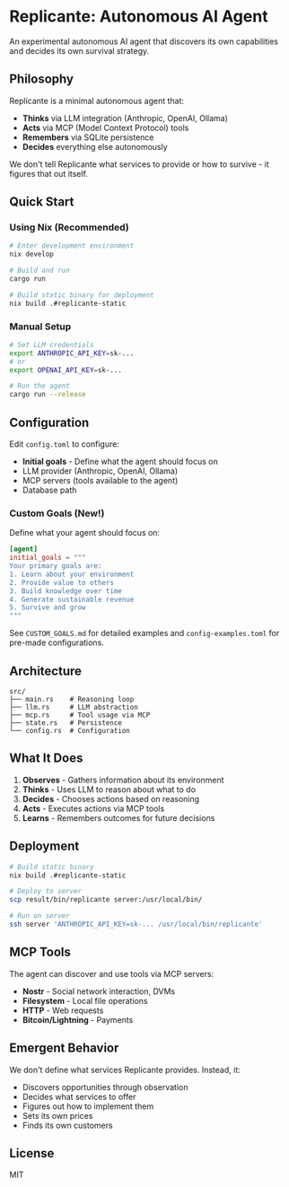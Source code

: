 # Replicante: Autonomous AI Agent

An experimental autonomous AI agent that discovers its own capabilities and decides its own survival strategy.

## Philosophy

Replicante is a minimal autonomous agent that:
- **Thinks** via LLM integration (Anthropic, OpenAI, Ollama)
- **Acts** via MCP (Model Context Protocol) tools
- **Remembers** via SQLite persistence
- **Decides** everything else autonomously

We don't tell Replicante what services to provide or how to survive - it figures that out itself.

## Quick Start

### Using Nix (Recommended)

```bash
# Enter development environment
nix develop

# Build and run
cargo run

# Build static binary for deployment
nix build .#replicante-static
```

### Manual Setup

```bash
# Set LLM credentials
export ANTHROPIC_API_KEY=sk-...
# or
export OPENAI_API_KEY=sk-...

# Run the agent
cargo run --release
```

## Configuration

Edit `config.toml` to configure:
- **Initial goals** - Define what the agent should focus on
- LLM provider (Anthropic, OpenAI, Ollama)
- MCP servers (tools available to the agent)
- Database path

### Custom Goals (New!)

Define what your agent should focus on:

```toml
[agent]
initial_goals = """
Your primary goals are:
1. Learn about your environment
2. Provide value to others
3. Build knowledge over time
4. Generate sustainable revenue
5. Survive and grow
"""
```

See `CUSTOM_GOALS.md` for detailed examples and `config-examples.toml` for pre-made configurations.

## Architecture

```
src/
├── main.rs    # Reasoning loop
├── llm.rs     # LLM abstraction
├── mcp.rs     # Tool usage via MCP
├── state.rs   # Persistence
└── config.rs  # Configuration
```

## What It Does

1. **Observes** - Gathers information about its environment
2. **Thinks** - Uses LLM to reason about what to do
3. **Decides** - Chooses actions based on reasoning
4. **Acts** - Executes actions via MCP tools
5. **Learns** - Remembers outcomes for future decisions

## Deployment

```bash
# Build static binary
nix build .#replicante-static

# Deploy to server
scp result/bin/replicante server:/usr/local/bin/

# Run on server
ssh server 'ANTHROPIC_API_KEY=sk-... /usr/local/bin/replicante'
```

## MCP Tools

The agent can discover and use tools via MCP servers:
- **Nostr** - Social network interaction, DVMs
- **Filesystem** - Local file operations
- **HTTP** - Web requests
- **Bitcoin/Lightning** - Payments

## Emergent Behavior

We don't define what services Replicante provides. Instead, it:
- Discovers opportunities through observation
- Decides what services to offer
- Figures out how to implement them
- Sets its own prices
- Finds its own customers

## License

MIT